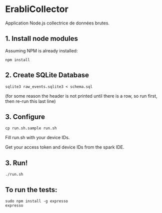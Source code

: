 # ErabliCollector

Application Node.js collectrice de données brutes.

## 1. Install node modules

Assuming NPM is already installed:

    npm install

## 2. Create SQLite Database

    sqlite3 raw_events.sqlite3 < schema.sql

(for some reason the header is not printed until there is a row, so run first, then re-run this last line)

## 3. Configure

    cp run.sh.sample run.sh

Fill run.sh with your device IDs.

Get your access token and device IDs from the spark IDE.

## 3. Run!

    ./run.sh

## To run the tests:

    sudo npm install -g expresso
    expresso

